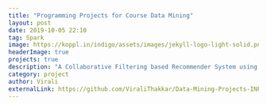 ```yaml
---
title: "Programming Projects for Course Data Mining"
layout: post
date: 2019-10-05 22:10
tag: Spark
image: https://koppl.in/indigo/assets/images/jekyll-logo-light-solid.png
headerImage: true
projects: true
description: "A Collaborative Filtering based Recommender System using Spark and Scala."
category: project
author: Virali
externalLink: https://github.com/ViraliThakkar/Data-Mining-Projects-INF553-Python-Java
---
```


